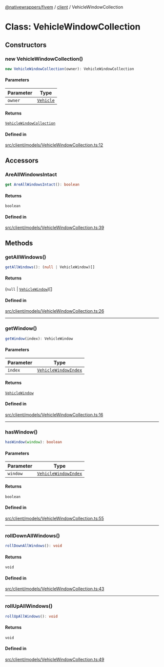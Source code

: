 [@nativewrappers/fivem](../../README.md) / [client](../README.md) / VehicleWindowCollection

# Class: VehicleWindowCollection

## Constructors

### new VehicleWindowCollection()

```ts
new VehicleWindowCollection(owner): VehicleWindowCollection
```

#### Parameters

| Parameter | Type |
| ------ | ------ |
| `owner` | [`Vehicle`](Vehicle.md) |

#### Returns

[`VehicleWindowCollection`](VehicleWindowCollection.md)

#### Defined in

[src/client/models/VehicleWindowCollection.ts:12](https://github.com/nativewrappers/fivem/blob/d67d9a693907da5ce83f118218b601ceb38a88bc/src/client/models/VehicleWindowCollection.ts#L12)

## Accessors

### AreAllWindowsIntact

```ts
get AreAllWindowsIntact(): boolean
```

#### Returns

`boolean`

#### Defined in

[src/client/models/VehicleWindowCollection.ts:39](https://github.com/nativewrappers/fivem/blob/d67d9a693907da5ce83f118218b601ceb38a88bc/src/client/models/VehicleWindowCollection.ts#L39)

## Methods

### getAllWindows()

```ts
getAllWindows(): (null | VehicleWindow)[]
```

#### Returns

(`null` \| [`VehicleWindow`](VehicleWindow.md))[]

#### Defined in

[src/client/models/VehicleWindowCollection.ts:26](https://github.com/nativewrappers/fivem/blob/d67d9a693907da5ce83f118218b601ceb38a88bc/src/client/models/VehicleWindowCollection.ts#L26)

***

### getWindow()

```ts
getWindow(index): VehicleWindow
```

#### Parameters

| Parameter | Type |
| ------ | ------ |
| `index` | [`VehicleWindowIndex`](../enumerations/VehicleWindowIndex.md) |

#### Returns

[`VehicleWindow`](VehicleWindow.md)

#### Defined in

[src/client/models/VehicleWindowCollection.ts:16](https://github.com/nativewrappers/fivem/blob/d67d9a693907da5ce83f118218b601ceb38a88bc/src/client/models/VehicleWindowCollection.ts#L16)

***

### hasWindow()

```ts
hasWindow(window): boolean
```

#### Parameters

| Parameter | Type |
| ------ | ------ |
| `window` | [`VehicleWindowIndex`](../enumerations/VehicleWindowIndex.md) |

#### Returns

`boolean`

#### Defined in

[src/client/models/VehicleWindowCollection.ts:55](https://github.com/nativewrappers/fivem/blob/d67d9a693907da5ce83f118218b601ceb38a88bc/src/client/models/VehicleWindowCollection.ts#L55)

***

### rollDownAllWindows()

```ts
rollDownAllWindows(): void
```

#### Returns

`void`

#### Defined in

[src/client/models/VehicleWindowCollection.ts:43](https://github.com/nativewrappers/fivem/blob/d67d9a693907da5ce83f118218b601ceb38a88bc/src/client/models/VehicleWindowCollection.ts#L43)

***

### rollUpAllWindows()

```ts
rollUpAllWindows(): void
```

#### Returns

`void`

#### Defined in

[src/client/models/VehicleWindowCollection.ts:49](https://github.com/nativewrappers/fivem/blob/d67d9a693907da5ce83f118218b601ceb38a88bc/src/client/models/VehicleWindowCollection.ts#L49)
